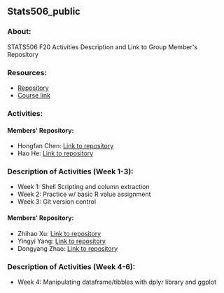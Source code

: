 ## Stats506_public
### About: 
STATS506 F20 Activities Description and Link to Group Member's Repository
### Resources: 
* [Repository](https://github.com/jbhender/Stats506_F20/tree/master/activities/)
* [Course link](https://umich.instructure.com/courses/394304)

### Activities:
#### Members' Repository:
*   Hongfan Chen: [Link to repository](https://github.com/HongfanChen/Stats506_public)
* Hao He:  [Link to repository](https://github.com/hhaohe513/Stats506_public)

### Description of Activities (Week 1-3):
* Week 1: Shell Scripting and column extraction  
* Week 2: Practice w/ basic R value assignment
* Week 3: Git version control

#### Members' Repository:
* Zhihao Xu: [Link to repository](https://github.com/ZhihaoXu/Stats506_public)
* Yingyi Yang: [Link to repository](https://github.com/YingyiYang/Stats506_public)
* Dongyang Zhao: [Link to repository](https://github.com/zhaodyleo/STATS506_F20)

### Description of Activities (Week 4-6):
* Week 4: Manipulating dataframe/tibbles with dplyr library and ggplot
